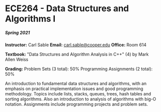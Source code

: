 # ECE264 - Data Structures and Algorithms I
##### Spring 2021

**Instructor:** Carl Sable
**Email:** carl.sable@cooper.edu
**Office:** Room 614

**Textbook:** "Data Structures and Algorithm Analysis in C++" (4) by Mark Allen Weiss

**Grading:**
Problem Sets (3 total): 50%
Programming Assignments (2 total): 50%

An introduction to fundamental data structures and algorithms, with an emphasis on practical implementation issues and good programming methodology. Topics include lists, stacks, queues, trees, hash tables and sorting algorithms. Also an introduction to analysis of algorithms with big-O notation. Assignments include programming projects and problem sets.
